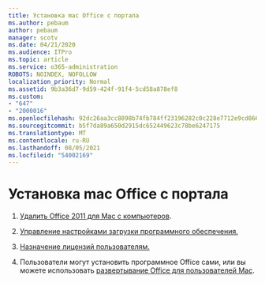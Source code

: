 ```yaml
---
title: Установка mac Office с портала
ms.author: pebaum
author: pebaum
manager: scotv
ms.date: 04/21/2020
ms.audience: ITPro
ms.topic: article
ms.service: o365-administration
ROBOTS: NOINDEX, NOFOLLOW
localization_priority: Normal
ms.assetid: 9b3a36d7-9d59-424f-91f4-5cd58a878ef8
ms.custom:
- "647"
- "2000016"
ms.openlocfilehash: 92dc26aa3cc8898b74fb784ff23196282c0c228e7712e9cd86690ec1db63040e
ms.sourcegitcommit: b5f7da89a650d2915dc652449623c78be6247175
ms.translationtype: MT
ms.contentlocale: ru-RU
ms.lasthandoff: 08/05/2021
ms.locfileid: "54002169"
---
```

# <a name="how-to-install-mac-office-from-the-portal"></a>Установка mac Office с портала

1. [Удалить Office 2011 для Mac с компьютеров](https://support.office.com/article/4bfcd230-0ea1-4656-bf30-dbfa44d358fa?wt.mc_id=Alchemy_ClientDIA).

2. [Управление настройками загрузки программного обеспечения.](https://docs.microsoft.com/DeployOffice/manage-software-download-settings-office-365)

3. [Назначение лицензий пользователям.](https://docs.microsoft.com/microsoft-365/admin/manage/assign-licenses-to-users)

4. Пользователи могут установить программное Office сами, или вы можете использовать [развертывание Office для пользователей Mac](https://docs.microsoft.com/DeployOffice/mac/deployment-guide-for-office-for-mac).